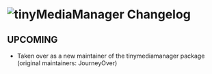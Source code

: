 # ![tinyMediaManager Changelog](https://img.shields.io/badge/tinyMediaManager-blue.svg?style=for-the-badge)

## UPCOMING

- Taken over as a new maintainer of the tinymediamanager package (original
  maintainers: JourneyOver)
